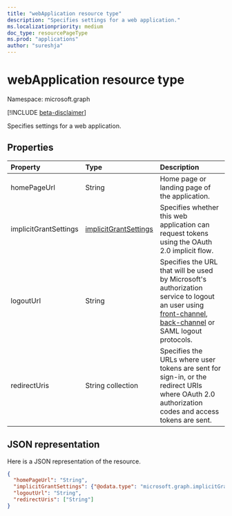 ```yaml
---
title: "webApplication resource type"
description: "Specifies settings for a web application."
ms.localizationpriority: medium
doc_type: resourcePageType
ms.prod: "applications"
author: "sureshja"
---
```


# webApplication resource type

Namespace: microsoft.graph

[!INCLUDE [beta-disclaimer](../../includes/beta-disclaimer.md)]

Specifies settings for a web application.

## Properties

| Property | Type | Description |
|:---------|:-----|:------------|
| homePageUrl | String | Home page or landing page of the application. |
| implicitGrantSettings | [implicitGrantSettings](implicitgrantsettings.md)| Specifies whether this web application can request tokens using the OAuth 2.0 implicit flow. |
| logoutUrl | String | Specifies the URL that will be used by Microsoft's authorization service to logout an user using [front-channel](https://openid.net/specs/openid-connect-frontchannel-1_0.html), [back-channel](https://openid.net/specs/openid-connect-backchannel-1_0.html) or SAML logout protocols. |
| redirectUris | String collection | Specifies the URLs where user tokens are sent for sign-in, or the redirect URIs where OAuth 2.0 authorization codes and access tokens are sent. |

## JSON representation
Here is a JSON representation of the resource.

<!-- {
  "blockType": "resource",
  "optionalProperties": [

  ],
  "@odata.type": "microsoft.graph.webApplication"
}-->

```json
{
  "homePageUrl": "String",
  "implicitGrantSettings": {"@odata.type": "microsoft.graph.implicitGrantSettings"},
  "logoutUrl": "String",
  "redirectUris": ["String"]
}

```


<!-- uuid: 8fcb5dbc-d5aa-4681-8e31-b001d5168d79
2015-10-25 14:57:30 UTC -->
<!--
{
  "type": "#page.annotation",
  "description": "webApplication resource",
  "keywords": "",
  "section": "documentation",
  "tocPath": "",
  "suppressions": []
}
-->


